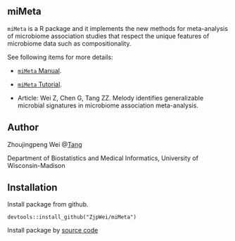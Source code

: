 ## miMeta

`miMeta` is a R package and it implements the new methods for meta-analysis of microbiome association studies that respect the unique features of microbiome data such as compositionality.

See following items for more details:

* [`miMeta` Manual](https://github.com/ZjpWei/miMeta/blob/main/doc/miMeta_0.1.0.pdf).

* [`miMeta` Tutorial](https://github.com/ZjpWei/miMeta/blob/main/doc/miMeta_vignette.Rmd).

* Article: Wei Z, Chen G, Tang ZZ. Melody identifies generalizable microbial signatures in microbiome association meta-analysis.

## Author

Zhoujingpeng Wei @[Tang](https://tangzheng1.github.io/tanglab/)

Department of Biostatistics and Medical Informatics, University of Wisconsin-Madison

## Installation

Install package from github.

```{r getPackage, echo=TRUE}
devtools::install_github("ZjpWei/miMeta")
```

Install package by [source code](https://github.com/ZjpWei/miMeta/blob/main/miMeta_0.1.0.tar.gz)

